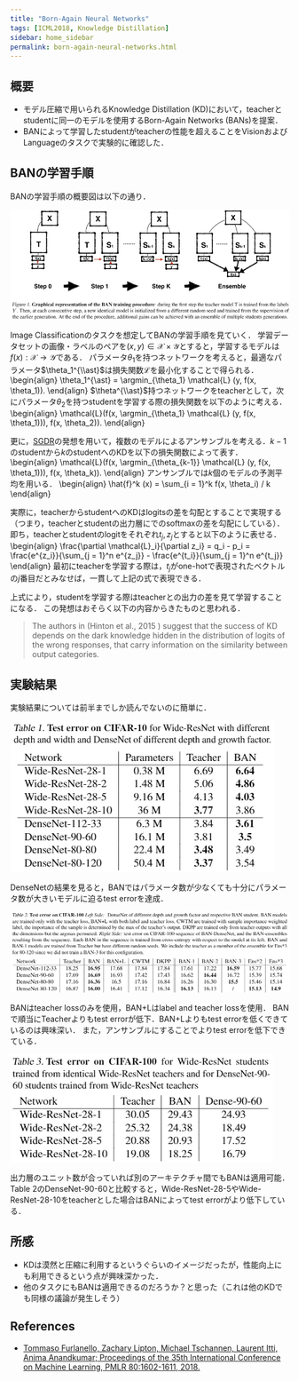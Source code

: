 ```yaml
---
title: "Born-Again Neural Networks"
tags: [ICML2018, Knowledge Distillation]
sidebar: home_sidebar
permalink: born-again-neural-networks.html
---
```


## 概要

* モデル圧縮で用いられるKnowledge Distillation (KD)において，teacherとstudentに同一のモデルを使用するBorn-Again Networks (BANs)を提案．
* BANによって学習したstudentがteacherの性能を超えることをVisionおよびLanguageのタスクで実験的に確認した．

## BANの学習手順

BANの学習手順の概要図は以下の通り．

![ban_training](images/ban/figure1.png)

Image Classificationのタスクを想定してBANの学習手順を見ていく．
学習データセットの画像・ラベルのペアを$(x, y) \in \mathcal{X} \times \mathcal{Y}$とすると，学習するモデルは$f(x): \mathcal{X} \rightarrow \mathcal{Y}$である．
パラメータ$\theta_1$を持つネットワークを考えると，最適なパラメータ$\theta_1^{\\ast}$は損失関数$\mathcal{L}$を最小化することで得られる．
\begin{align}
\theta_1^{\\ast} = \argmin_{\theta_1} \mathcal{L} (y, f(x, \theta_1)).
\end{align}
$\theta^{\\ast}$持つネットワークをteacherとして，次にパラメータ$\theta_2$を持つstudentを学習する際の損失関数を以下のように考える．
\begin{align}
\mathcal{L}(f(x, \argmin_{\theta_1} \mathcal{L} (y, f(x, \theta_1))), f(x, \theta_2)).
\end{align}

更に，[SGDR](https://arxiv.org/abs/1608.03983)の発想を用いて，複数のモデルによるアンサンブルを考える．$k-1$のstudentから$k$のstudentへのKDを以下の損失関数によって表す．
\begin{align}
\mathcal{L}(f(x, \argmin_{\theta_{k-1}} \mathcal{L} (y, f(x, \theta_1))), f(x, \theta_k)).
\end{align}
アンサンブルでは$k$個のモデルの予測平均を用いる．
\begin{align}
\hat{f}^k (x) = \sum_{i = 1}^k f(x, \theta_i) / k
\end{align}

実際に，teacherからstudentへのKDはlogitsの差を勾配とすることで実現する（つまり，teacherとstudentの出力層にでのsoftmaxの差を勾配にしている）．
即ち，teacherとstudentのlogitをそれぞれ$t_j, z_j$とすると以下のように表せる．
\begin{align}
\frac{\partial \mathcal{L}\_i}{\partial z_i} = q_i - p_i = \frac{e^{z_i}}{\sum_{j = 1}^n e^{z_j}} - \frac{e^{t_i}}{\sum_{j = 1}^n e^{t_j}}
\end{align}
最初にteacherを学習する際は，$t_j$がone-hotで表現されたベクトルの$j$番目だとみなせば，一貫して上記の式で表現できる．

上式により，studentを学習する際はteacherとの出力の差を見て学習することになる．
この発想はおそらく以下の内容からきたものと思われる．

> The authors in (Hinton et al., 2015 ) suggest that the success of KD depends on the dark knowledge hidden in the distribution of logits of the wrong responses, that carry information on the similarity between output categories.


## 実験結果

実験結果については前半までしか読んでないのに簡単に．

![table1](images/ban/table1.png)

DenseNetの結果を見ると，BANではパラメータ数が少なくても十分にパラメータ数が大きいモデルに迫るtest errorを達成．

![table2](images/ban/table2.png)

BANはteacher lossのみを使用，BAN+Lはlabel and teacher lossを使用．
BANで順当にTeacherよりもtest errorが低下．BAN+Lよりもtest errorを低くできているのは興味深い．
また，アンサンブルにすることでよりtest errorを低下できている．

![table3](images/ban/table3.png)

出力層のユニット数が合っていれば別のアーキテクチャ間でもBANは適用可能．
Table 2のDenseNet-90-60と比較すると，Wide-ResNet-28-5やWide-ResNet-28-10をteacherとした場合はBANによってtest errorがより低下している．

## 所感

* KDは漠然と圧縮に利用するというぐらいのイメージだったが，性能向上にも利用できるという点が興味深かった．
* 他のタスクにもBANは適用できるのだろうか？と思った（これは他のKDでも同様の議論が発生しそう）

## References
* [Tommaso Furlanello, Zachary Lipton, Michael Tschannen, Laurent Itti, Anima Anandkumar; Proceedings of the 35th International Conference on Machine Learning, PMLR 80:1602-1611, 2018.](http://proceedings.mlr.press/v80/furlanello18a.html)